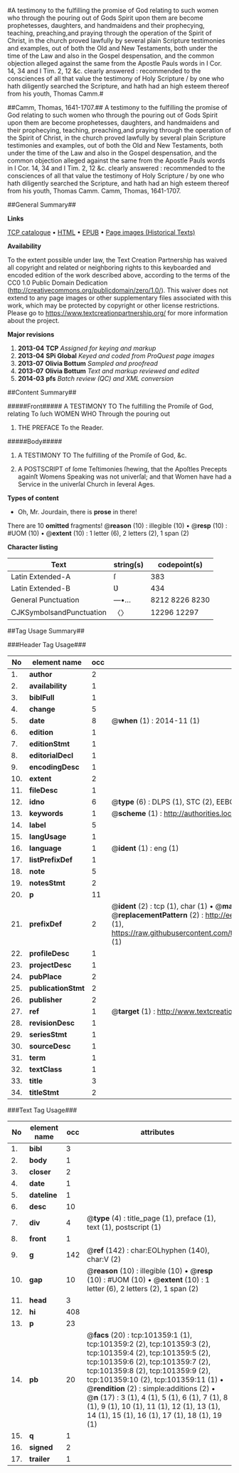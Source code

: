 #A testimony to the fulfilling the promise of God relating to such women who through the pouring out of Gods Spirit upon them are become prophetesses, daughters, and handmaidens and their prophecying, teaching, preaching,and praying through the operation of the Spirit of Christ, in the church proved lawfully by several plain Scripture testimonies and examples, out of both the Old and New Testaments, both under the time of the Law and also in the Gospel despensation, and the common objection alleged against the same from the Apostle Pauls words in I Cor. 14, 34 and I Tim. 2, 12 &c. clearly answered : recommended to the consciences of all that value the testimony of Holy Scripture / by one who hath diligently searched the Scripture, and hath had an high esteem thereof from his youth, Thomas Camm.#

##Camm, Thomas, 1641-1707.##
A testimony to the fulfilling the promise of God relating to such women who through the pouring out of Gods Spirit upon them are become prophetesses, daughters, and handmaidens and their prophecying, teaching, preaching,and praying through the operation of the Spirit of Christ, in the church proved lawfully by several plain Scripture testimonies and examples, out of both the Old and New Testaments, both under the time of the Law and also in the Gospel despensation, and the common objection alleged against the same from the Apostle Pauls words in I Cor. 14, 34 and I Tim. 2, 12 &c. clearly answered : recommended to the consciences of all that value the testimony of Holy Scripture / by one who hath diligently searched the Scripture, and hath had an high esteem thereof from his youth, Thomas Camm.
Camm, Thomas, 1641-1707.

##General Summary##

**Links**

[TCP catalogue](http://www.ota.ox.ac.uk/tcp/)  • 
[HTML](http://tei.it.ox.ac.uk/tcp/Texts-HTML/free/A32/A32902.html)  • 
[EPUB](http://tei.it.ox.ac.uk/tcp/Texts-EPUB/free/A32/A32902.epub) • 
[Page images (Historical Texts)](https://historicaltexts.jisc.ac.uk/eebo-13687282e)

**Availability**

To the extent possible under law, the Text Creation Partnership has waived all copyright and related or neighboring rights to this keyboarded and encoded edition of the work described above, according to the terms of the CC0 1.0 Public Domain Dedication (http://creativecommons.org/publicdomain/zero/1.0/). This waiver does not extend to any page images or other supplementary files associated with this work, which may be protected by copyright or other license restrictions. Please go to https://www.textcreationpartnership.org/ for more information about the project.

**Major revisions**

1. __2013-04__ __TCP__ *Assigned for keying and markup*
1. __2013-04__ __SPi Global__ *Keyed and coded from ProQuest page images*
1. __2013-07__ __Olivia Bottum__ *Sampled and proofread*
1. __2013-07__ __Olivia Bottum__ *Text and markup reviewed and edited*
1. __2014-03__ __pfs__ *Batch review (QC) and XML conversion*

##Content Summary##

#####Front#####
A TESTIMONY TO The fulfilling the Promiſe of God, relating To ſuch WOMEN WHO Through the pouring out
1. THE PREFACE To the Reader.

#####Body#####

1. A TESTIMONY TO The fulfilling of the Promiſe of God, &c.

1. A POSTSCRIPT of ſome Teſtimonies ſhewing, that the Apoſtles Precepts againſt Womens Speaking was not univerſal; and that Women have had a Service in the univerſal Church in ſeveral Ages.

**Types of content**

  * Oh, Mr. Jourdain, there is **prose** in there!

There are 10 **omitted** fragments! 
 @__reason__ (10) : illegible (10)  •  @__resp__ (10) : #UOM (10)  •  @__extent__ (10) : 1 letter (6), 2 letters (2), 1 span (2)

**Character listing**


|Text|string(s)|codepoint(s)|
|---|---|---|
|Latin Extended-A|ſ|383|
|Latin Extended-B|Ʋ|434|
|General Punctuation|—•…|8212 8226 8230|
|CJKSymbolsandPunctuation|〈〉|12296 12297|

##Tag Usage Summary##

###Header Tag Usage###

|No|element name|occ|attributes|
|---|---|---|---|
|1.|__author__|2||
|2.|__availability__|1||
|3.|__biblFull__|1||
|4.|__change__|5||
|5.|__date__|8| @__when__ (1) : 2014-11 (1)|
|6.|__edition__|1||
|7.|__editionStmt__|1||
|8.|__editorialDecl__|1||
|9.|__encodingDesc__|1||
|10.|__extent__|2||
|11.|__fileDesc__|1||
|12.|__idno__|6| @__type__ (6) : DLPS (1), STC (2), EEBO-CITATION (1), OCLC (1), VID (1)|
|13.|__keywords__|1| @__scheme__ (1) : http://authorities.loc.gov/ (1)|
|14.|__label__|5||
|15.|__langUsage__|1||
|16.|__language__|1| @__ident__ (1) : eng (1)|
|17.|__listPrefixDef__|1||
|18.|__note__|5||
|19.|__notesStmt__|2||
|20.|__p__|11||
|21.|__prefixDef__|2| @__ident__ (2) : tcp (1), char (1)  •  @__matchPattern__ (2) : ([0-9\-]+):([0-9IVX]+) (1), (.+) (1)  •  @__replacementPattern__ (2) : http://eebo.chadwyck.com/downloadtiff?vid=$1&page=$2 (1), https://raw.githubusercontent.com/textcreationpartnership/Texts/master/tcpchars.xml#$1 (1)|
|22.|__profileDesc__|1||
|23.|__projectDesc__|1||
|24.|__pubPlace__|2||
|25.|__publicationStmt__|2||
|26.|__publisher__|2||
|27.|__ref__|1| @__target__ (1) : http://www.textcreationpartnership.org/docs/. (1)|
|28.|__revisionDesc__|1||
|29.|__seriesStmt__|1||
|30.|__sourceDesc__|1||
|31.|__term__|1||
|32.|__textClass__|1||
|33.|__title__|3||
|34.|__titleStmt__|2||


###Text Tag Usage###

|No|element name|occ|attributes|
|---|---|---|---|
|1.|__bibl__|3||
|2.|__body__|1||
|3.|__closer__|2||
|4.|__date__|1||
|5.|__dateline__|1||
|6.|__desc__|10||
|7.|__div__|4| @__type__ (4) : title_page (1), preface (1), text (1), postscript (1)|
|8.|__front__|1||
|9.|__g__|142| @__ref__ (142) : char:EOLhyphen (140), char:V (2)|
|10.|__gap__|10| @__reason__ (10) : illegible (10)  •  @__resp__ (10) : #UOM (10)  •  @__extent__ (10) : 1 letter (6), 2 letters (2), 1 span (2)|
|11.|__head__|3||
|12.|__hi__|408||
|13.|__p__|23||
|14.|__pb__|20| @__facs__ (20) : tcp:101359:1 (1), tcp:101359:2 (2), tcp:101359:3 (2), tcp:101359:4 (2), tcp:101359:5 (2), tcp:101359:6 (2), tcp:101359:7 (2), tcp:101359:8 (2), tcp:101359:9 (2), tcp:101359:10 (2), tcp:101359:11 (1)  •  @__rendition__ (2) : simple:additions (2)  •  @__n__ (17) : 3 (1), 4 (1), 5 (1), 6 (1), 7 (1), 8 (1), 9 (1), 10 (1), 11 (1), 12 (1), 13 (1), 14 (1), 15 (1), 16 (1), 17 (1), 18 (1), 19 (1)|
|15.|__q__|1||
|16.|__signed__|2||
|17.|__trailer__|1||
